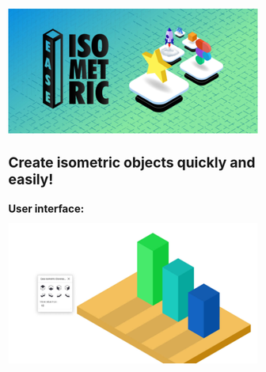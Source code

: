 ![Ease isometric poster](src/img/ease_isometric_poster.jpg)

# Create isometric objects quickly and easily!

## User interface:

![Ease isometric poster](src/img/ease-isometric-interface.jpg)